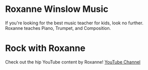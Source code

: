 # Roxanne Winslow Music

If you're looking for the best music teacher for kids, look no further. Roxanne teaches Piano, Trumpet, and Composition. 

# Rock with Roxanne

Check out the hip YouTube content by Roxanne! 
[YouTube Channel](https://www.youtube.com/channel/UCSiQCILHISInMRkab-JJRsw/featured)
